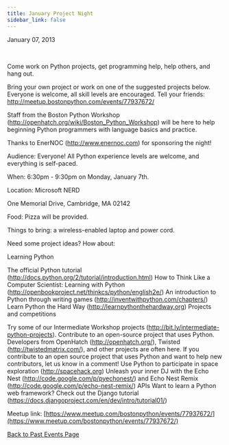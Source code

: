 ```yaml
---
title: January Project Night
sidebar_link: false
---
```


January 07, 2013


   

Come work on Python projects, get programming help, help others, and hang out.

Bring your own project or work on one of the suggested projects below. Everyone is welcome, all skill levels are encouraged. Tell your friends:
http://meetup.bostonpython.com/events/77937672/

Staff from the Boston Python Workshop (http://openhatch.org/wiki/Boston_Python_Workshop) will be here to help beginning Python programmers with language basics and practice.

Thanks to EnerNOC (http://www.enernoc.com) for sponsoring the night!

Audience: Everyone! All Python experience levels are welcome, and everything is self-paced.

When: 6:30pm - 9:30pm on Monday, January 7th.

Location: Microsoft NERD

One Memorial Drive, Cambridge, MA 02142

Food: Pizza will be provided.

Things to bring: a wireless-enabled laptop and power cord.

Need some project ideas? How about:

Learning Python

The official Python tutorial (http://docs.python.org/2/tutorial/introduction.html) How to Think Like a Computer Scientist: Learning with Python (http://openbookproject.net/thinkcs/python/english2e/) An introduction to Python through writing games (http://inventwithpython.com/chapters/) Learn Python the Hard Way (http://learnpythonthehardway.org) Projects and competitions

Try some of our Intermediate Workshop projects (http://bit.ly/intermediate-python-projects). Contribute to an open-source project that uses Python. Developers from OpenHatch (http://openhatch.org/), Twisted (http://twistedmatrix.com/), and other projects are often here. If you contribute to an open source project that uses Python and want to help new contributors, let us know in a comment! Use Python to participate in space exploration (http://spacehack.org) Unleash your inner DJ with the Echo Nest (http://code.google.com/p/pyechonest/) and Echo Nest Remix (http://code.google.com/p/echo-nest-remix/) APIs Want to learn a Python web framework? Check out the Django tutorial (https://docs.djangoproject.com/en/dev/intro/tutorial01/)


Meetup link: [https://www.meetup.com/bostonpython/events/77937672/](https://www.meetup.com/bostonpython/events/77937672/)

[Back to Past Events Page](index.md)